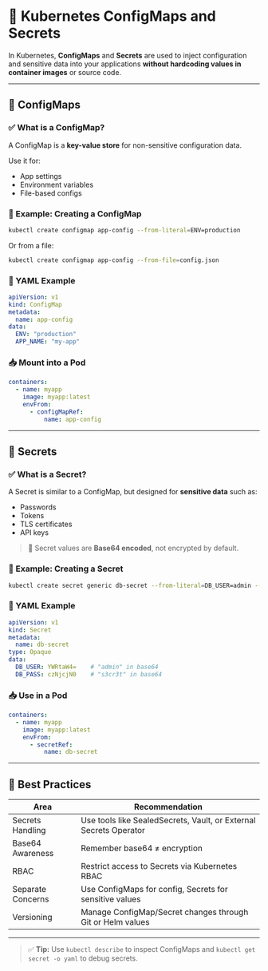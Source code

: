 # 🔐 Kubernetes ConfigMaps and Secrets

In Kubernetes, **ConfigMaps** and **Secrets** are used to inject configuration and sensitive data into your applications **without hardcoding values in container images** or source code.

---

## 🧾 ConfigMaps

### ✅ What is a ConfigMap?

A ConfigMap is a **key-value store** for non-sensitive configuration data.

Use it for:
- App settings
- Environment variables
- File-based configs

### 🔧 Example: Creating a ConfigMap

```bash
kubectl create configmap app-config --from-literal=ENV=production
```

Or from a file:

```bash
kubectl create configmap app-config --from-file=config.json
```

### 🧪 YAML Example

```yaml
apiVersion: v1
kind: ConfigMap
metadata:
  name: app-config
data:
  ENV: "production"
  APP_NAME: "my-app"
```

### 📥 Mount into a Pod

```yaml
containers:
  - name: myapp
    image: myapp:latest
    envFrom:
      - configMapRef:
          name: app-config
```

---

## 🔑 Secrets

### ✅ What is a Secret?

A Secret is similar to a ConfigMap, but designed for **sensitive data** such as:
- Passwords
- Tokens
- TLS certificates
- API keys

> 📌 Secret values are **Base64 encoded**, not encrypted by default.

### 🔧 Example: Creating a Secret

```bash
kubectl create secret generic db-secret --from-literal=DB_USER=admin --from-literal=DB_PASS=s3cr3t
```

### 🧪 YAML Example

```yaml
apiVersion: v1
kind: Secret
metadata:
  name: db-secret
type: Opaque
data:
  DB_USER: YWRtaW4=    # "admin" in base64
  DB_PASS: czNjcjN0    # "s3cr3t" in base64
```

### 📥 Use in a Pod

```yaml
containers:
  - name: myapp
    image: myapp:latest
    envFrom:
      - secretRef:
          name: db-secret
```

---

## 🧠 Best Practices

| Area               | Recommendation                                                     |
|--------------------|---------------------------------------------------------------------|
| Secrets Handling   | Use tools like SealedSecrets, Vault, or External Secrets Operator   |
| Base64 Awareness   | Remember base64 ≠ encryption                                        |
| RBAC               | Restrict access to Secrets via Kubernetes RBAC                     |
| Separate Concerns  | Use ConfigMaps for config, Secrets for sensitive values             |
| Versioning         | Manage ConfigMap/Secret changes through Git or Helm values          |

---

> ✅ **Tip:** Use `kubectl describe` to inspect ConfigMaps and `kubectl get secret -o yaml` to debug secrets.

